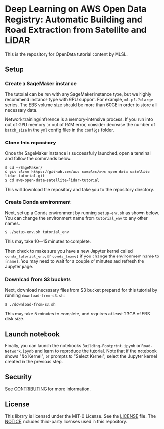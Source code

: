# Deep Learning on AWS Open Data Registry: Automatic Building and Road Extraction from Satellite and LiDAR

This is the repository for OpenData tutorial content by MLSL.

## Setup

### Create a SageMaker instance
The tutorial can be run with any SageMaker instance type, but we highly recommend instance type with GPU support. For example, `ml.p?.?xlarge` series. The EBS volume size should be more than 60GB in order to store all necessary data.

Network training/inference is a memory-intensive process. If you run into out of GPU memory or out of RAM error, consider decrease the number of `batch_size` in the `yml` config files in the `configs` folder.

### Clone this repository
Once the SageMaker instance is successfully launched, open a terminal and follow the commands below:
```shell
$ cd ~/SageMaker/
$ git clone https://github.com/aws-samples/aws-open-data-satellite-lidar-tutorial.git
$ cd aws-open-data-satellite-lidar-tutorial
```
This will download the repository and take you to the repository directory.

### Create Conda environment
Next, set up a Conda environment by running `setup-env.sh` as shown below. You can change the environment name from `tutorial_env` to any other names.
```shell
$ ./setup-env.sh tutorial_env
```
This may take 10--15 minutes to complete.

Then check to make sure you have a new Jupyter kernel called `conda_tutorial_env`, or `conda_[name]` if you change the environment name to `[name]`. You may need to wait for a couple of minutes and refresh the Jupyter page.

### Download from S3 buckets
Next, download necessary files from S3 bucket prepared for this tutorial by running `download-from-s3.sh`:
```shell
$ ./download-from-s3.sh
```
This may take 5 minutes to complete, and requires at least 23GB of EBS disk size.

## Launch notebook
Finally, you can launch the notebooks `Building-Footprint.ipynb` or `Road-Network.ipynb` and learn to reproduce the tutorial. Note that if the notebook shows "No Kernel", or prompts to "Select Kernel", select the Jupyter kernel created in the previous step.

## Security

See [CONTRIBUTING](CONTRIBUTING.md#security-issue-notifications) for more information.

## License

This library is licensed under the MIT-0 License. See the [LICENSE](LICENSE) file.
The [NOTICE](THIRD-PARTY) includes third-party licenses used in this repository.

